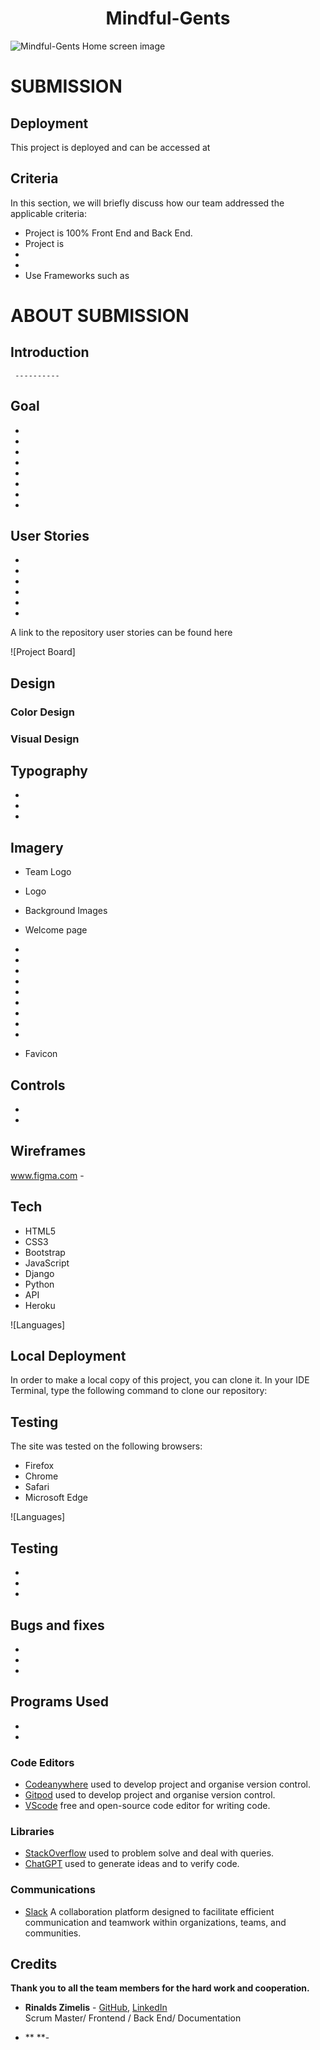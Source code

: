 <h1 align="center">
<strong>
Mindful-Gents
 </strong>
 </h1>

![Mindful-Gents Home screen image]()

# SUBMISSION

## Deployment

This project is deployed and can be accessed at

## Criteria

In this section, we will briefly discuss how our team addressed the applicable criteria:


 - Project is 100% Front End and Back End.
 - Project is
 - 
 - 
 - Use Frameworks such as
  

 # ABOUT SUBMISSION
  

 ## Introduction
     ----------

 ## Goal

 -
 -
 -
 -
 -
 -
 -
 -

## User Stories
 -
 -
 -
 -
 -
 -
  
  
  
A link to the repository user stories can be found here 

![Project Board]

## Design

  ### Color Design
  
  ### Visual Design
  
 
## Typography
 -
 -
 -

## Imagery
 * Team Logo 
  * Logo
  
  * Background Images
   * Welcome page
   -
   -
   -
   -
   -
   -
   -
   -
   -

  * Favicon

## Controls
 -
 -

## Wireframes
 www.figma.com -

## Tech
  
* HTML5
* CSS3
* Bootstrap
* JavaScript
* Django
* Python
* API
* Heroku

![Languages]

## Local Deployment

In order to make a local copy of this project, you can clone it.
In your IDE Terminal, type the following command to clone our repository:


## Testing

The site was tested on the following browsers: 
- Firefox
- Chrome
- Safari
- Microsoft Edge
  
  
![Languages]


## Testing
 -
 -
 -


## Bugs and fixes
 -
 -
 -

## Programs Used
 -
 -

  ### Code Editors

* [Codeanywhere](https://app.codeanywhere.com/) used to develop project and organise version control.
* [Gitpod](https://gitpod.io/) used to develop project and organise version control.
* [VScode](https://code.visualstudio.com/) free and open-source code editor for writing code.

### Libraries

 * [StackOverflow](https://stackoverflow.com/) used to problem solve and deal with queries.
 * [ChatGPT](https://chat.openai.com/) used to generate ideas and to verify code.

### Communications

* [Slack](https://slack.com/intl/en-ie/) A collaboration platform designed to facilitate efficient 
   communication and teamwork within organizations, teams, and communities.

## Credits
  
  **Thank you to all the team members for the hard work and cooperation.**
  
  

 - **Rinalds Zimelis** - [GitHub](https://github.com/rinalds98), [LinkedIn](https://www.linkedin.com/in/rinalds-zimelis/)  
  Scrum Master/ Frontend / Back End/ Documentation
  
 - ** **-
 
